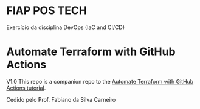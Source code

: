 # FIAP POS TECH
Exercício da disciplina DevOps (IaC and CI/CD)

# Automate Terraform with GitHub Actions
V1.0
This repo is a companion repo to the [Automate Terraform with GitHub Actions tutorial](https://developer.hashicorp.com/terraform/tutorials/automation/github-actions).

Cedido pelo Prof. Fabiano da Silva Carneiro 
